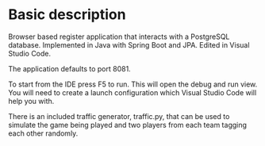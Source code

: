  # Basic description
Browser based register application that interacts with a PostgreSQL database. Implemented in Java with Spring Boot and JPA. Edited in Visual Studio Code.  
  
The application defaults to port 8081.

To start from the IDE press F5 to run. This will open the debug and run view. You will need to create a launch configuration which Visual Studio Code will help you with.  

There is an included traffic generator, traffic.py, that can be used to simulate the game being played and two players from each team tagging each other randomly.
